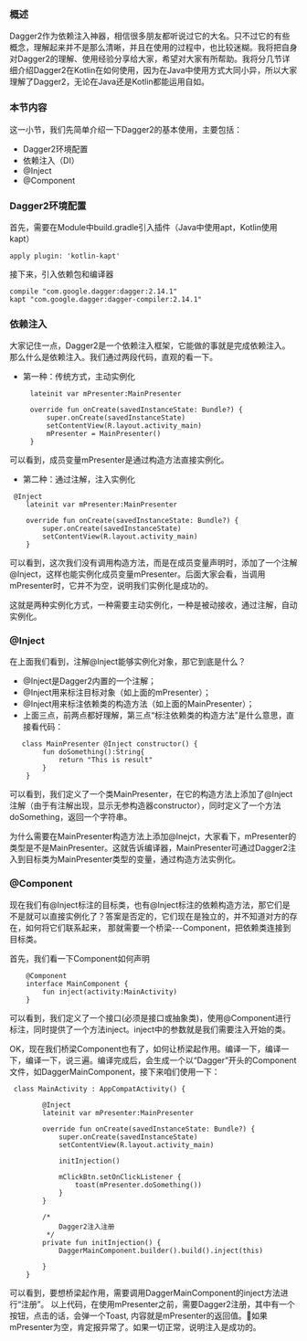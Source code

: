 ### 概述


Dagger2作为依赖注入神器，相信很多朋友都听说过它的大名。只不过它的有些概念，理解起来并不是那么清晰，并且在使用的过程中，也比较迷糊。我将把自身对Dagger2的理解、使用经验分享给大家，希望对大家有所帮助。我将分几节详细介绍Dagger2在Kotlin在如何使用，因为在Java中使用方式大同小异，所以大家理解了Dagger2，无论在Java还是Kotlin都能运用自如。


### 本节内容
这一小节，我们先简单介绍一下Dagger2的基本使用，主要包括：


* Dagger2环境配置
* 依赖注入（DI）
* @Inject
* @Component

### Dagger2环境配置

首先，需要在Module中build.gradle引入插件（Java中使用apt，Kotlin使用kapt）

``` 
apply plugin: 'kotlin-kapt'
```

接下来，引入依赖包和编译器
```  
compile "com.google.dagger:dagger:2.14.1"
kapt "com.google.dagger:dagger-compiler:2.14.1"
```

### 依赖注入

大家记住一点，Dagger2是一个依赖注入框架，它能做的事就是完成依赖注入。那么什么是依赖注入。我们通过两段代码，直观的看一下。

* 第一种：传统方式，主动实例化
``` 
     lateinit var mPresenter:MainPresenter
     
     override fun onCreate(savedInstanceState: Bundle?) {
         super.onCreate(savedInstanceState)
         setContentView(R.layout.activity_main)
         mPresenter = MainPresenter()
     }
```

可以看到，成员变量mPresenter是通过构造方法直接实例化。

* 第二种：通过注解，注入实例化
``` 
 @Inject
    lateinit var mPresenter:MainPresenter

    override fun onCreate(savedInstanceState: Bundle?) {
        super.onCreate(savedInstanceState)
        setContentView(R.layout.activity_main)
    }
``` 

可以看到，这次我们没有调用构造方法，而是在成员变量声明时，添加了一个注解@Inject，这样也能实例化成员变量mPresenter。后面大家会看，当调用mPresenter时，它并不为空，说明我们实例化是成功的。

这就是两种实例化方式，一种需要主动实例化，一种是被动接收，通过注解，自动实例化。

### @Inject
在上面我们看到，注解@Inject能够实例化对象，那它到底是什么？

* @Inject是Dagger2内置的一个注解；
* @Inject用来标注目标对象（如上面的mPresenter）；
* @Inject用来标注依赖类的构造方法（如上面的MainPresenter）；
* 上面三点，前两点都好理解，第三点“标注依赖类的构造方法”是什么意思，直接看代码：

```
   class MainPresenter @Inject constructor() {
        fun doSomething():String{
            return "This is result"
        }
    }
```

可以看到，我们定义了一个类MainPresenter，在它的构造方法上添加了@Inject注解（由于有注解出现，显示无参构造器constructor），同时定义了一个方法doSomething，返回一个字符串。

为什么需要在MainPresenter构造方法上添加@Inejct，大家看下，mPresenter的类型是不是MainPresenter。这就告诉编译器，MainPresenter可通过Dagger2注入到目标类为MainPresenter类型的变量，通过构造方法实例化。


### @Component
   
现在我们有@Inject标注的目标类，也有@Inject标注的依赖构造方法，那它们是不是就可以直接实例化了？答案是否定的，它们现在是独立的，并不知道对方的存在，如何将它们联系起来， 那就需要一个桥梁---Component，把依赖类连接到目标类。

首先，我们看一下Component如何声明
```
    @Component
    interface MainComponent {
        fun inject(activity:MainActivity)
    }
```

可以看到，我们定义了一个接口(必须是接口或抽象类)，使用@Component进行标注，同时提供了一个方法inject。inject中的参数就是我们需要注入开始的类。

OK，现在我们桥梁Component也有了，如何让桥梁起作用。编译一下，编译一下，编译一下，说三遍。编译完成后，会生成一个以“Dagger”开头的Component文件，如DaggerMainComponent，接下来咱们使用一下：

```
 class MainActivity : AppCompatActivity() {

        @Inject
        lateinit var mPresenter:MainPresenter

        override fun onCreate(savedInstanceState: Bundle?) {
            super.onCreate(savedInstanceState)
            setContentView(R.layout.activity_main)

            initInjection()

            mClickBtn.setOnClickListener {
                toast(mPresenter.doSomething())
            }
        }

        /*
            Dagger2注入注册
         */
        private fun initInjection() {
            DaggerMainComponent.builder().build().inject(this)

        }
    }
```  

可以看到，要想桥梁起作用，需要调用DaggerMainComponent的inject方法进行“注册”。
以上代码，在使用mPresenter之前，需要Dagger2注册，其中有一个按钮，点击的话，会弹一个Toast,
内容就是mPresenter的返回值。如果mPresenter为空，肯定报异常了。如果一切正常，说明注入是成功的。
 
